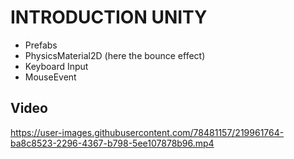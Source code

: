 # INTRODUCTION UNITY

- Prefabs
- PhysicsMaterial2D (here the bounce effect)
- Keyboard Input
- MouseEvent

## Video


https://user-images.githubusercontent.com/78481157/219961764-ba8c8523-2296-4367-b798-5ee107878b96.mp4


